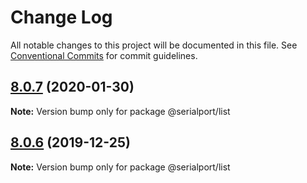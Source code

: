 # Change Log

All notable changes to this project will be documented in this file.
See [Conventional Commits](https://conventionalcommits.org) for commit guidelines.

## [8.0.7](https://github.com/serialport/node-serialport/compare/v8.0.6...v8.0.7) (2020-01-30)

**Note:** Version bump only for package @serialport/list





## [8.0.6](https://github.com/serialport/node-serialport/compare/v8.0.5...v8.0.6) (2019-12-25)

**Note:** Version bump only for package @serialport/list
